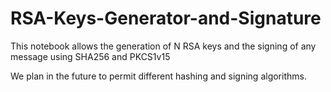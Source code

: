 # RSA-Keys-Generator-and-Signature
This notebook allows the generation of N RSA keys and the signing of any message using SHA256 and PKCS1v15

We plan in the future to permit different hashing and signing algorithms.
